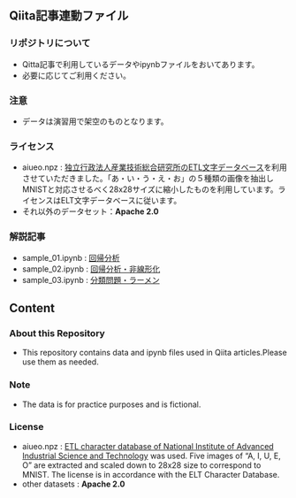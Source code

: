 ## Qiita記事連動ファイル

### リポジトリについて
* Qitta記事で利用しているデータやipynbファイルをおいてあります。
* 必要に応じてご利用ください。

### 注意
* データは演習用で架空のものとなります。

### ライセンス
* aiueo.npz : [独立行政法人産業技術総合研究所のETL文字データベース](http://etlcdb.db.aist.go.jp/)を利用させていただきました。「あ・い・う・え・お」の５種類の画像を抽出しMNISTと対応させるべく28x28サイズに縮小したものを利用しています。ライセンスはELT文字データベースに従います。
* それ以外のデータセット：**Apache 2.0** 

### 解説記事
* sample_01.ipynb : [回帰分析](https://qiita.com/AzukiImo/items/d38f095f098607c32720)
* sample_02.ipynb : [回帰分析・非線形化](https://qiita.com/AzukiImo/items/1f1497e5c52668147461)
* sample_03.ipynb : [分類問題・ラーメン](https://qiita.com/AzukiImo/items/01b348f5beb3d2979d44)


## Content
### About this Repository
* This repository contains data and ipynb files used in Qiita articles.Please use them as needed.

### Note
* The data is for practice purposes and is fictional.

### License
* aiueo.npz : [ETL character database of National Institute of Advanced Industrial Science and Technology](http://etlcdb.db.aist.go.jp/) was used. Five images of “A, I, U, E, O” are extracted and scaled down to 28x28 size to correspond to MNIST. The license is in accordance with the ELT Character Database.
* other datasets : **Apache 2.0**
